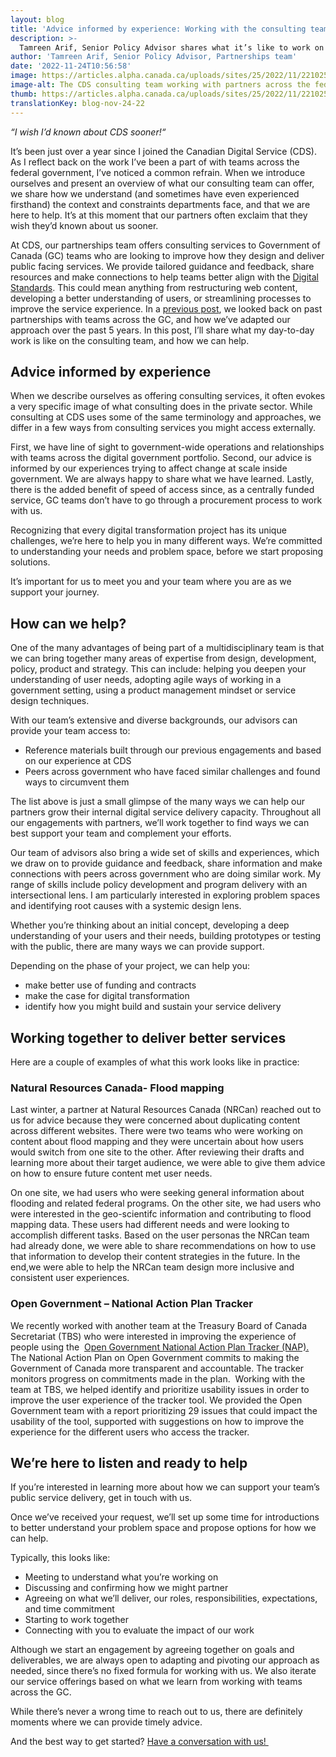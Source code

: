 ```yaml
---
layout: blog
title: 'Advice informed by experience: Working with the consulting team at CDS'
description: >-
  Tamreen Arif, Senior Policy Advisor shares what it’s like to work on the consulting team at CDS, as they provide guidance, share resources and make connections to help teams across the Government of Canada (GC) make decisions and design services in line with the Digital Standards.
author: 'Tamreen Arif, Senior Policy Advisor, Partnerships team'
date: '2022-11-24T10:56:58'
image: https://articles.alpha.canada.ca/uploads/sites/25/2022/11/221025_FearlessAdviceWorkingConsultingTeamCDS_Blog_Post.png
image-alt: The CDS consulting team working with partners across the federal government to improve services for people in Canada. L’équipe de conseil du SNC travaille avec les partenaires de l’ensemble de l’administration fédérale pour améliorer les services offerts aux personnes habitant au Canada.
thumb: https://articles.alpha.canada.ca/uploads/sites/25/2022/11/221025_FearlessAdviceWorkingConsultingTeamCDS_Blog_Post.png
translationKey: blog-nov-24-22
---
```


<p><em>“I wish I’d known about CDS sooner!“&nbsp;</em></p>



<p>It’s been just over a year since I joined the Canadian Digital Service (CDS). As I reflect back on the work I’ve been a part of with teams across the federal government, I’ve noticed a common refrain. When we introduce ourselves and present an overview of what our consulting team can offer, we share how we understand (and sometimes have even experienced firsthand) the context and constraints departments face, and that we are here to help. It’s at this moment that our partners often exclaim that they wish they’d known about us sooner.&nbsp;</p>



<p>At CDS, our partnerships team offers consulting services to Government of Canada (GC) teams who are looking to improve how they design and deliver public facing services. We provide tailored guidance and feedback, share resources and make connections to help teams better align with the <a href="https://www.canada.ca/en/government/system/digital-government/government-canada-digital-standards.html">Digital Standards</a>. This could mean anything from restructuring web content, developing a better understanding of users, or streamlining processes to improve the service experience. In a <a href="https://digital.canada.ca/2022/10/06/pivoting-how-we-partner/">previous post</a>, we looked back on past partnerships with teams across the GC, and how we’ve adapted our approach over the past 5 years. In this post, I’ll share what my day-to-day work is like on the consulting team, and how we can help.</p>



<h2 class="wp-block-heading" id="h-advice-informed-by-experience"><strong>Advice informed by experience</strong></h2>



<p>When we describe ourselves as offering consulting services, it often evokes a very specific image of what consulting does in the private sector. While consulting at CDS uses some of the same terminology and approaches, we differ in a few ways from consulting services you might access externally.&nbsp;&nbsp;&nbsp;</p>



<p>First, we have line of sight to government-wide operations and relationships with teams across the digital government portfolio. Second, our advice is informed by our experiences trying to affect change at scale inside government. We are always happy to share what we have learned. Lastly, there is the added benefit of speed of access since, as a centrally funded service, GC teams don’t have to go through a procurement process to work with us.&nbsp;</p>



<p>Recognizing that every digital transformation project has its unique challenges, we’re here to help you in many different ways. We’re committed to understanding your needs and problem space, before we start proposing solutions.</p>



<p>It’s important for us to meet you and your team where you are as we support your journey.&nbsp;</p>



<h2 class="wp-block-heading"><strong>How can we help?&nbsp;</strong></h2>



<p>One of the many advantages of being part of a multidisciplinary team is that we can bring together many areas of expertise from design, development, policy, product and strategy. This can include: helping you deepen your understanding of user needs, adopting agile ways of working in a government setting, using a product management mindset or service design techniques.&nbsp;</p>



<p>With our team&#8217;s extensive and diverse backgrounds, our advisors can provide your team access to:</p>



<ul><li>Reference materials built through our previous engagements and based on our experience at CDS</li><li>Peers across government who have faced similar challenges and found ways to circumvent them</li></ul>



<p>The list above is just a small glimpse of the many ways we can help our partners grow their internal digital service delivery capacity. Throughout all our engagements with partners, we’ll work together to find ways we can best support your team and complement your efforts.&nbsp;</p>



<p>Our team of advisors also bring a wide set of skills and experiences, which we draw on to provide guidance and feedback, share information and make connections with peers across government who are doing similar work. My range of skills include policy development and program delivery with an intersectional lens. I am particularly interested in exploring problem spaces and identifying root causes with a systemic design lens.</p>



<p>Whether you’re thinking about an initial concept, developing a deep understanding of your users and their needs, building prototypes or testing with the public, there are many ways we can provide support.&nbsp;</p>



<p>Depending on the phase of your project, we can help you:&nbsp;</p>



<ul><li>make better use of funding and contracts</li><li>make the case for digital transformation</li><li>identify how you might build and sustain your service delivery&nbsp;</li></ul>



<p></p>



<h2 class="wp-block-heading"><strong>Working together to deliver better services</strong></h2>



<p>Here are a couple of examples of what this work looks like in practice:</p>



<h3 class="wp-block-heading"><strong>Natural Resources Canada- Flood mapping</strong></h3>



<p>Last winter, a partner at Natural Resources Canada (NRCan) reached out to us for advice because they were concerned about duplicating content across different websites. There were two teams who were working on content about flood mapping and they were uncertain about how users would switch from one site to the other. After reviewing their drafts and learning more about their target audience, we were able to give them advice on how to ensure future content met user needs.</p>



<p>On one site, we had users who were seeking general information about flooding and related federal programs. On the other site, we had users who were interested in the geo-scientifc information and contributing to flood mapping data. These users had different needs and were looking to accomplish different tasks. Based on the user personas the NRCan team had already done, we were able to share recommendations on how to use that information to develop their content strategies in the future. In the end,we were able to help the NRCan team design more inclusive and consistent user experiences.&nbsp;</p>



<h3 class="wp-block-heading"><strong>Open Government &#8211; National Action Plan Tracker</strong></h3>



<p>We recently worked with another team at the Treasury Board of Canada Secretariat (TBS) who were interested in improving the experience of people using the  <a href="https://search.open.canada.ca/nap5/">Open Government National Action Plan Tracker (NAP).</a> The National Action Plan on Open Government commits to making the Government of Canada more transparent and accountable. The tracker monitors progress on commitments made in the plan.  Working with the team at TBS, we helped identify and prioritize usability issues in order to improve the user experience of the tracker tool. We provided the Open Government team with a report prioritizing 29 issues that could impact the usability of the tool, supported with suggestions on how to improve the experience for the different users who access the tracker. </p>



<h2 class="wp-block-heading"><strong>We’re here to listen and ready to help</strong></h2>



<p>If you’re interested in learning more about how we can support your team’s public service delivery, get in touch with us.</p>



<p>Once we’ve received your request, we’ll set up some time for introductions to better understand your problem space and propose options for how we can help.&nbsp;&nbsp;&nbsp;</p>



<p>Typically, this looks like:&nbsp;</p>



<ul><li>Meeting to understand what you’re working on</li><li>Discussing and confirming how we might partner</li><li>Agreeing on what we’ll deliver, our roles, responsibilities, expectations, and time commitment</li><li>Starting to work together</li><li>Connecting with you to evaluate the impact of our work&nbsp;</li></ul>



<p>Although we start an engagement by agreeing together on goals and deliverables, we are always open to adapting and pivoting our approach as needed, since there’s no fixed formula for working with us. We also iterate our service offerings based on what we learn from working with teams across the GC.</p>



<p>While there’s never a wrong time to reach out to us, there are definitely moments where we can provide timely advice.&nbsp;</p>



<p>And the best way to get started? <a href="https://forms-formulaires.alpha.canada.ca/form-builder/support/contactus">Have a conversation with us!&nbsp;</a></p>

